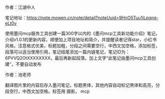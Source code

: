 
作者：江湖中人

笔记地址：https://note.mowen.cn/note/detail?noteUuid=9HnO5Tuu1iLpqnq-eLt0v

使用墨问mcp服务工具创建一篇300字以内的《墨问mcp工具新功能介绍》笔记，介绍v1.0.1的更新内容，顺便加上项目地址和简介，并提醒读者记得star，小红书风格，注意格式优美，标题加粗，分段之间需要空行，中西文加空格，添加标签，段落可以适当使用引用，笔记结尾添加一篇内链笔记，笔记ID为：6PVVQ2OtXXXXXXXX，最后再新起段落，加上文字“此笔记由墨问mcp工具创建”，不要自动发布


作者：池老师

翻译图片里的内容后存入墨问笔记，标题黑体，其他内容自动标记黑体和高亮，分段空行，中西文加空格。标签用 摄影，
mcp

